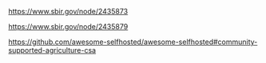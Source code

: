 https://www.sbir.gov/node/2435873

https://www.sbir.gov/node/2435879

https://github.com/awesome-selfhosted/awesome-selfhosted#community-supported-agriculture-csa
